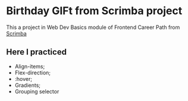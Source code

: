 # Birthday GIFt from Scrimba project 

This a project in Web Dev Basics module of Frontend Career Path from [Scrimba](https://scrimba.com)

## Here I practiced

- Align-items;
- Flex-direction;
- :hover;
- Gradients;
- Grouping selector